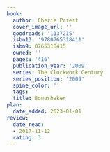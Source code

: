 ```yaml
---
book:
  author: Cherie Priest
  cover_image_url: ''
  goodreads: '1137215'
  isbn13: '9780765318411'
  isbn9: 0765318415
  owned: ''
  pages: '416'
  publication_year: '2009'
  series: The Clockwork Century
  series_position: '2009'
  spine_color: ''
  tags: ''
  title: Boneshaker
plan:
  date_added: 2023-01-01
review:
  date_read:
  - 2017-11-12
  rating: 3
---
```

